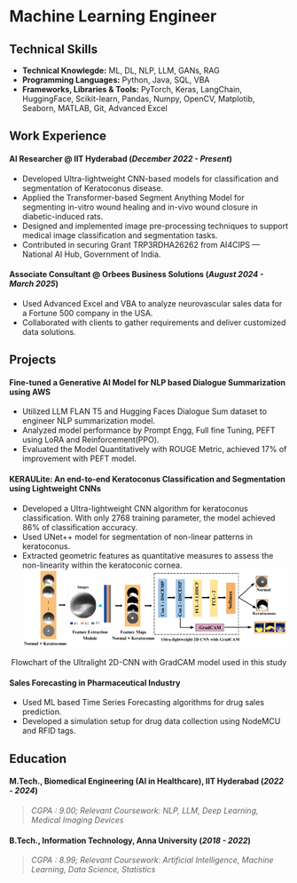 # Machine Learning Engineer

## Technical Skills
- **Technical Knowlegde:** ML, DL, NLP, LLM, GANs, RAG
- **Programming Languages:**  Python, Java, SQL, VBA
- **Frameworks, Libraries & Tools:** PyTorch, Keras, LangChain, HuggingFace, Scikit-learn, Pandas, Numpy, OpenCV, Matplotib, Seaborn, MATLAB, Git, Advanced Excel


## Work Experience
#### **AI Researcher @ IIT Hyderabad** (_December 2022 - Present_)
- Developed Ultra-lightweight CNN-based models for classification and segmentation of Keratoconus disease.
- Applied the Transformer-based Segment Anything Model for segmenting in-vitro wound healing and in-vivo wound closure in diabetic-induced rats.
- Designed and implemented image pre-processing techniques to support medical image classification and segmentation tasks.
- Contributed in securing Grant TRP3RDHA26262 from AI4CIPS — National AI Hub, Government of India.

#### **Associate Consultant @ Orbees Business Solutions** (_August 2024 - March 2025_)
- Used Advanced Excel and VBA to analyze neurovascular sales data for a Fortune 500 company in the USA.
- Collaborated with clients to gather requirements and deliver customized data solutions.


## Projects
#### **Fine-tuned a Generative AI Model for NLP based Dialogue Summarization using AWS**
- Utilized LLM FLAN T5 and Hugging Faces Dialogue Sum dataset to engineer NLP summarization model.
- Analyzed model performance by Prompt Engg, Full fine Tuning, PEFT using LoRA and Reinforcement(PPO).
- Evaluated the Model Quantitatively with ROUGE Metric, achieved 17% of improvement with PEFT model.

#### **KERAULite: An end-to-end Keratoconus Classification and Segmentation using Lightweight CNNs**
- Developed a Ultra-lightweight CNN algorithm for keratoconus classification. With only 2768 training parameter, the model achieved 86% of classification accuracy.
- Used UNet++ model for segmentation of non-linear patterns in keratoconus.
- Extracted geometric features as quantitative measures to assess the non-linearity within the keratoconic cornea.
![KERAULite](assets/image/cnn%20with%20gradcam.png)
<p align="center">Flowchart of the Ultralight 2D-CNN with GradCAM model used in this study</p>


#### **Sales Forecasting in Pharmaceutical Industry**
- Used ML based Time Series Forecasting algorithms for drug sales prediction.
- Developed a simulation setup for drug data collection using NodeMCU and RFID tags.


## Education
#### **M.Tech., Biomedical Engineering (AI in Healthcare), IIT Hyderabad** (_2022 - 2024_)
> _CGPA : 9.00; Relevant Coursework: NLP, LLM, Deep Learning, Medical Imaging Devices_

#### **B.Tech., Information Technology, Anna University** (_2018 - 2022_)
> _CGPA : 8.99; Relevant Coursework: Artificial Intelligence, Machine Learning, Data Science, Statistics_
